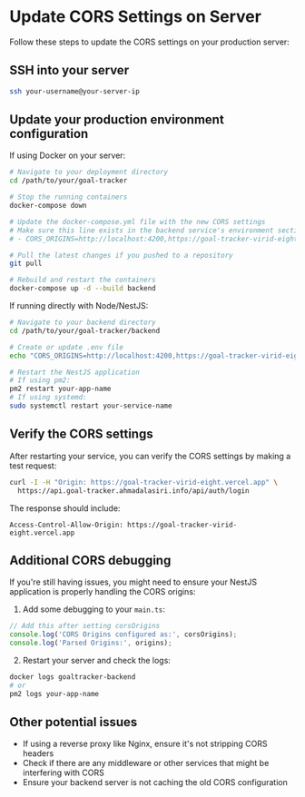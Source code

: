 # Update CORS Settings on Server

Follow these steps to update the CORS settings on your production server:

## SSH into your server

```bash
ssh your-username@your-server-ip
```

## Update your production environment configuration

If using Docker on your server:

```bash
# Navigate to your deployment directory
cd /path/to/your/goal-tracker

# Stop the running containers
docker-compose down

# Update the docker-compose.yml file with the new CORS settings
# Make sure this line exists in the backend service's environment section:
# - CORS_ORIGINS=http://localhost:4200,https://goal-tracker-virid-eight.vercel.app

# Pull the latest changes if you pushed to a repository
git pull

# Rebuild and restart the containers
docker-compose up -d --build backend
```

If running directly with Node/NestJS:

```bash
# Navigate to your backend directory
cd /path/to/your/goal-tracker/backend

# Create or update .env file
echo "CORS_ORIGINS=http://localhost:4200,https://goal-tracker-virid-eight.vercel.app" >> .env

# Restart the NestJS application
# If using pm2:
pm2 restart your-app-name
# If using systemd:
sudo systemctl restart your-service-name
```

## Verify the CORS settings

After restarting your service, you can verify the CORS settings by making a test request:

```bash
curl -I -H "Origin: https://goal-tracker-virid-eight.vercel.app" \
  https://api.goal-tracker.ahmadalasiri.info/api/auth/login
```

The response should include:
```
Access-Control-Allow-Origin: https://goal-tracker-virid-eight.vercel.app
```

## Additional CORS debugging

If you're still having issues, you might need to ensure your NestJS application is properly handling the CORS origins:

1. Add some debugging to your `main.ts`:

```typescript
// Add this after setting corsOrigins
console.log('CORS Origins configured as:', corsOrigins);
console.log('Parsed Origins:', origins);
```

2. Restart your server and check the logs:

```bash
docker logs goaltracker-backend
# or
pm2 logs your-app-name
```

## Other potential issues

- If using a reverse proxy like Nginx, ensure it's not stripping CORS headers
- Check if there are any middleware or other services that might be interfering with CORS
- Ensure your backend server is not caching the old CORS configuration
